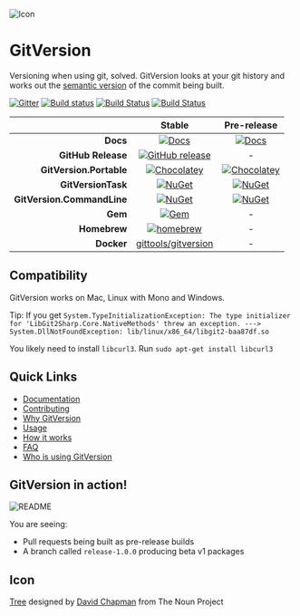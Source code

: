 ![Icon][icon]

# GitVersion
Versioning when using git, solved. GitVersion looks at your git history and
works out the [semantic version][semver] of the commit being built.

[![Gitter][gitter-badge]][gitter]
[![Build status][appveyor-badge]][appveyor]
[![Build Status][travis-badge]][travis]
[![Build Status][azure-pipeline-badge]][azure-pipeline]

|                            |                Stable                     |                 Pre-release               |
| -------------------------: | :---------------------------------------: | :---------------------------------------: |
|                  **Docs**  |     [![Docs][docs-badge]][docs]           |    [![Docs][docs-pre-badge]][docs-pre]    |
|        **GitHub Release**  | [![GitHub release][gh-rel-badge]][gh-rel] |                      -                    |
|   **GitVersion.Portable**  | [![Chocolatey][choco-badge]][choco]       |   [![Chocolatey][choco-pre-badge]][choco] |
|        **GitVersionTask**  |     [![NuGet][gvt-badge]][gvt]            |       [![NuGet][gvt-pre-badge]][gvt]      |
| **GitVersion.CommandLine** |     [![NuGet][gvc-badge]][gvc]            |       [![NuGet][gvc-pre-badge]][gvc]      |
|                    **Gem** |       [![Gem][gem-badge]][gem]            |                      -                    |
|               **Homebrew** |   [![homebrew][brew-badge]][brew]         |                      -                    |
|               **Docker**   |   [gittools/gitversion][dockerhub]        |                      -                    |

## Compatibility
GitVersion works on Mac, Linux with Mono and Windows.

Tip: If you get `System.TypeInitializationException: The type initializer for
'LibGit2Sharp.Core.NativeMethods' threw an exception. --->
System.DllNotFoundException: lib/linux/x86_64/libgit2-baa87df.so`

You likely need to install `libcurl3`. Run `sudo apt-get install libcurl3`

## Quick Links
 - [Documentation][docs]
 - [Contributing][contribute]
 - [Why GitVersion][why]
 - [Usage][usage]
 - [How it works][how]
 - [FAQ][faq]
 - [Who is using GitVersion][who]

## GitVersion in action!
![README][gv-in-action]

You are seeing:

 - Pull requests being built as pre-release builds
 - A branch called `release-1.0.0` producing beta v1 packages

## Icon
<a href="http://thenounproject.com/noun/tree/#icon-No13389"
target="_blank">Tree</a> designed by <a
href="http://thenounproject.com/david.chapman" target="_blank">David Chapman</a>
from The Noun Project

[icon]:                 https://raw.github.com/GitTools/GitVersion/master/docs/img/package_icon.png
[semver]:               http://semver.org
[gitter]:               https://gitter.im/GitTools/GitVersion?utm_source=badge&utm_medium=badge&utm_campaign=pr-badge&utm_content=badge
[gitter-badge]:         https://badges.gitter.im/Join+Chat.svg
[appveyor]:             https://ci.appveyor.com/project/GitTools/gitversion/branch/master
[appveyor-badge]:       https://ci.appveyor.com/api/projects/status/sxje0wht0cscmn7w/branch/master?svg=true
[azure-pipeline]:       https://dev.azure.com/arturcic/OSS/_build/latest?definitionId=2
[azure-pipeline-badge]: https://dev.azure.com/arturcic/OSS/_apis/build/status/GitVersion
[travis]:               https://travis-ci.org/GitTools/GitVersion
[travis-badge]:         https://travis-ci.org/GitTools/GitVersion.svg?branch=master
[docs]:                 http://gitversion.readthedocs.org/en/stable/
[docs-badge]:           https://readthedocs.org/projects/gitversion/badge/?version=stable
[docs-pre]:             http://gitversion.readthedocs.org/en/latest/
[docs-pre-badge]:       https://readthedocs.org/projects/gitversion/badge/?version=latest
[gh-rel]:               https://github.com/GitTools/GitVersion/releases/latest
[gh-rel-badge]:         https://img.shields.io/github/release/gittools/gitversion.svg
[choco]:                https://chocolatey.org/packages/GitVersion.Portable
[choco-badge]:          https://img.shields.io/chocolatey/v/gitversion.portable.svg
[choco-pre-badge]:      https://img.shields.io/chocolatey/vpre/gitversion.portable.svg
[gvt]:                  https://www.nuget.org/packages/GitVersionTask
[gvt-badge]:            https://img.shields.io/nuget/v/GitVersionTask.svg
[gvt-pre-badge]:        https://img.shields.io/nuget/vpre/GitVersionTask.svg
[gvc]:                  https://www.nuget.org/packages/GitVersion.CommandLine
[gvc-badge]:            https://img.shields.io/nuget/v/GitVersion.CommandLine.svg
[gvc-pre-badge]:        https://img.shields.io/nuget/vpre/GitVersion.CommandLine.svg
[gem-badge]:            https://img.shields.io/gem/v/gitversion.svg
[gem]:                  https://rubygems.org/gems/gitversion
[brew]:                 http://brew.sh/
[brew-badge]:           https://img.shields.io/homebrew/v/gitversion.svg
[contribute]:           https://github.com/GitTools/GitVersion/blob/master/CONTRIBUTING.md
[why]:                  http://gitversion.readthedocs.org/en/latest/why
[usage]:                http://gitversion.readthedocs.org/en/latest/usage/usage/
[how]:                  http://gitversion.readthedocs.org/en/latest/more-info/how-it-works/
[faq]:                  http://gitversion.readthedocs.org/en/latest/faq/
[who]:                  http://gitversion.readthedocs.org/en/latest/who/
[gv-in-action]:         https://raw.github.com/GitTools/GitVersion/master/docs/img/README.png
[dockerhub]:            https://hub.docker.com/r/gittools/gitversion/
